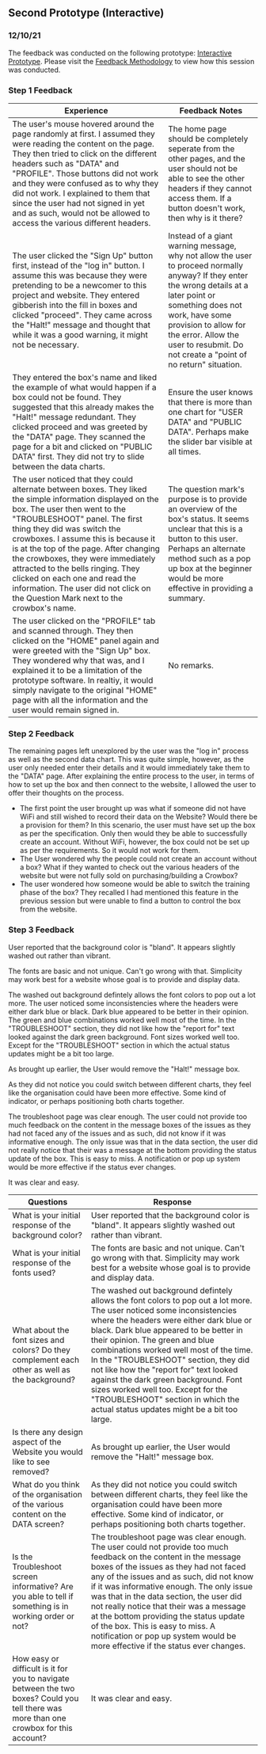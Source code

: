 ## Second Prototype (Interactive)
### 12/10/21

The feedback was conducted on the following prototype: [Interactive Prototype](https://github.com/iamastic/CrowBox2.0/blob/main/Project%20Documentation/Ideation/The%20Website/Second%20Prototype%20(Interactive).md#screen-1). Please visit the [Feedback Methodology](https://github.com/iamastic/CrowBox2.0/blob/main/Project%20Documentation/Feedback/Second/Feedback%20Methodology.md) to view how this session was conducted. 

### Step 1 Feedback 

| Experience                                                                                                                                                                                                                                                                                                                                                                                                                                                                                 | Feedback Notes                                                                                                                                                                                                                                                                              |
|--------------------------------------------------------------------------------------------------------------------------------------------------------------------------------------------------------------------------------------------------------------------------------------------------------------------------------------------------------------------------------------------------------------------------------------------------------------------------------------------|---------------------------------------------------------------------------------------------------------------------------------------------------------------------------------------------------------------------------------------------------------------------------------------------|
| The user's mouse hovered around the page randomly at first. I assumed they were reading the content on the page. They then tried to click on the different headers such as "DATA" and "PROFILE". Those buttons did not work and they were confused as to why they did not work. I explained to them that since the user had not signed in yet and as such, would not be allowed to access the various different headers.                                                                   | The home page should be completely seperate from the other pages, and the user should not be able to see the other headers if they cannot access them. If a button doesn't work, then why is it there?                                                                                      |
| The user clicked the "Sign Up" button first, instead of the "log in" button. I assume this was because they were pretending to be a newcomer to this project and website. They entered gibberish into the fill in boxes and clicked "proceed". They came across the "Halt!" message and thought that while it was a good warning, it might not be necessary.                                                                                                                               | Instead of a giant warning message, why not allow the user to proceed normally anyway? If they enter the wrong details at a later point or something does not work, have some provision to allow for the error. Allow the user to resubmit. Do not create a "point of no return" situation. |
| They entered the box's name and liked the example of what would happen if a box could not be found. They suggested that this already makes the "Halt!" message redundant. They clicked proceed and was greeted by the "DATA" page. They scanned the page for a bit and clicked on "PUBLIC DATA" first. They did not try to slide between the data charts.                                                                                                                                  | Ensure the user knows that there is more than one chart for "USER DATA" and "PUBLIC DATA". Perhaps make the slider bar visible at all times.                                                                                                                                                |
| The user noticed that they could alternate between boxes. They liked the simple information displayed on the box. The user then went to the "TROUBLESHOOT" panel. The first thing they did was switch the crowboxes. I assume this is because it is at the top of the page. After changing the crowboxes, they were immediately attracted to the bells ringing. They clicked on each one and read the information. The user did not click on the Question Mark next to the crowbox's name. | The question mark's purpose is to provide an overview of the box's status. It seems unclear that this is a button to this user. Perhaps an alternate method such as a pop up box at the beginner would be more effective in providing a summary.                                            |
| The user clicked on the "PROFILE" tab and scanned through. They then clicked on the "HOME" panel again and were greeted with the "Sign Up" box. They wondered why that was, and I explained it to be a limitation of the prototype software. In realtiy, it would simply navigate to the original "HOME" page with all the information and the user would remain signed in.                                                                                                                | No remarks.                                                                                                                                                                                                                                                                                 |
### Step 2 Feedback 
The remaining pages left unexplored by the user was the "log in" process as well as the second data chart. This was quite simple, however, as the user only needed enter their details and it would immediately take them to the "DATA" page. After explaining the entire process to the user, in terms of how to set up the box and then connect to the website, I allowed the user to offer their thoughts on the process. 

* The first point the user brought up was what if someone did not have WiFi and still wished to record their data on the Website? Would there be a provision for them? In this scenario, the user must have set up the box as per the specification. Only then would they be able to successfully create an account. Without WiFi, however, the box could not be set up as per the requirements. So it would not work for them. 
* The User wondered why the people could not create an account without a box? What if they wanted to check out the various headers of the website but were not fully sold on purchasing/building a Crowbox?
* The user wondered how someone would be able to switch the training phase of the box? They recalled I had mentioned this feature in the previous session but were unable to find a button to control the box from the website. 

### Step 3 Feedback

User reported that the background color is "bland". It appears slightly washed out rather than vibrant. 

The fonts are basic and not unique. Can't go wrong with that. Simplicity may work best for a website whose goal is to provide and display data. 

The washed out background defintely allows the font colors to pop out a lot more. The user noticed some inconsistencies where the headers were either dark blue or black. Dark blue appeared to be better in their opinion. The green and blue combinations worked well most of the time. In the "TROUBLESHOOT" section, they did not like how the "report for" text looked against the dark green background. Font sizes worked well too. Except for the "TROUBLESHOOT" section in which the actual status updates might be a bit too large. 

As brought up earlier, the User would remove the "Halt!" message box.  

As they did not notice you could switch between different charts, they feel like the organisation could have been more effective. Some kind of indicator, or perhaps positioning both charts together.

The troubleshoot page was clear enough. The user could not provide too much feedback on the content in the message boxes of the issues as they had not faced any of the issues and as such, did not know if it was informative enough. The only issue was that in the data section, the user did not really notice that their was a message at the bottom providing the status update of the box. This is easy to miss. A notification or pop up system would be more effective if the status ever changes.

It was clear and easy.

| Questions                                                                                                                               | Response                                                                                                                                                                                                                                                                                                                                                                                                                                                                                                                                      |
|-----------------------------------------------------------------------------------------------------------------------------------------|-----------------------------------------------------------------------------------------------------------------------------------------------------------------------------------------------------------------------------------------------------------------------------------------------------------------------------------------------------------------------------------------------------------------------------------------------------------------------------------------------------------------------------------------------|
| What is your initial response of the background color?                                                                                  | User reported that the background color is "bland". It appears slightly washed out rather than vibrant.                                                                                                                                                                                                                                                                                                                                                                                                                                       |
| What is your initial response of the fonts used?                                                                                        | The fonts are basic and not unique. Can't go wrong with that. Simplicity may work best for a website whose goal is to provide and display data.                                                                                                                                                                                                                                                                                                                                                                                               |
| What about the font sizes and colors? Do they complement each other as well as the background?                                          | The washed out background defintely allows the font colors to pop out a lot more. The user noticed some inconsistencies where the headers were either dark blue or black. Dark blue appeared to be better in their opinion. The green and blue combinations worked well most of the time. In the "TROUBLESHOOT" section, they did not like how the "report for" text looked against the dark green background. Font sizes worked well too. Except for the "TROUBLESHOOT" section in which the actual status updates might be a bit too large. |
| Is there any design aspect of the Website you would like to see removed?                                                                | As brought up earlier, the User would remove the "Halt!" message box.                                                                                                                                                                                                                                                                                                                                                                                                                                                                         |
| What do you think of the organisation of the various content on the DATA screen?                                                        | As they did not notice you could switch between different charts, they feel like the organisation could have been more effective. Some kind of indicator, or perhaps positioning both charts together.                                                                                                                                                                                                                                                                                                                                        |
| Is the Troubleshoot screen informative? Are you able to tell if something is in working order or not?                                   | The troubleshoot page was clear enough. The user could not provide too much feedback on the content in the message boxes of the issues as they had not faced any of the issues and as such, did not know if it was informative enough. The only issue was that in the data section, the user did not really notice that their was a message at the bottom providing the status update of the box. This is easy to miss. A notification or pop up system would be more effective if the status ever changes.                                   |
| How easy or difficult is it for you to navigate between the two boxes? Could you tell there was more than one crowbox for this account? | It was clear and easy.                                                                                                                                                                                                                                                                                                                                                                                                                                                                                                                        |
